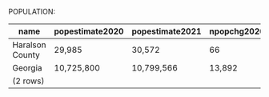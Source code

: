 POPULATION:

|      name       | popestimate2020 | popestimate2021 | npopchg2020 | npopchg2021 | births2020 | births2021 | deaths2020 | deaths2021 | naturalchg2020 | naturalchg2021 | internationalmig2020 | internationalmig2021 | domesticmig2020 | domesticmig2021 | netmig2020 | netmig2021 | rbirth2021 | rdeath2021 | rnaturalchg2021 | rinternationalmig2021 | rdomesticmig2021 | rnetmig2021 |
|-----------------|-----------------|-----------------|-------------|-------------|------------|------------|------------|------------|----------------|----------------|----------------------|----------------------|-----------------|-----------------|------------|------------|------------|------------|-----------------|-----------------------|------------------|-------------|
| Haralson County | 29,985          | 30,572          | 66          | 587         | 85         | 379        | 143        | 438        | -58            | -59            | -1                   | -1                   | 125             | 655             | 124        | 654        |      12.52 |      14.47 |           -1.95 |                 -0.03 |            21.63 |       21.60|
| Georgia         | 10,725,800      | 10,799,566      | 13,892      | 73,766      | 29,463     | 121,269    | 25,664     | 105,276    | 3,799          | 15,993         | 461                  | 6,997                | 9,347           | 50,632          | 9,808      | 57,629     |      11.27 |       9.78 |            1.49 |                  0.65 |             4.70 |        5.35|
|(2 rows)|

